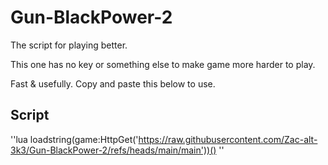 # Gun-BlackPower-2

The script for playing better.

This one has no key or something else to make game more harder to play.

Fast & usefully.  Copy and paste this below to use.

## Script
''lua
loadstring(game:HttpGet('https://raw.githubusercontent.com/Zac-alt-3k3/Gun-BlackPower-2/refs/heads/main/main'))()
''
